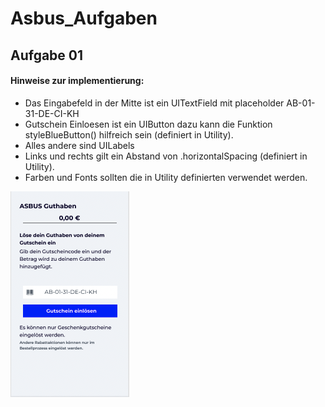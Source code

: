# Asbus_Aufgaben
## Aufgabe 01 


#### Hinweise zur implementierung: 
- Das Eingabefeld in der Mitte ist ein UITextField mit placeholder AB-01-31-DE-CI-KH
- Gutschein Einloesen ist ein UIButton dazu kann die Funktion styleBlueButton() hilfreich sein (definiert in Utility).
- Alles andere sind UILabels
- Links und rechts gilt ein Abstand von .horizontalSpacing (definiert in Utility).
- Farben und Fonts sollten die in Utility definierten verwendet werden. 


![](AsbusAufgabe01/Aufgabe_image.png)
